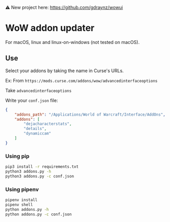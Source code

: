 :warning: New project here: https://github.com/gdraynz/wowui

# WoW addon updater

For macOS, linux and linux-on-windows (not tested on macOS).

## Use

Select your addons by taking the name in Curse's URLs.

Ex: From `https://mods.curse.com/addons/wow/advancedinterfaceoptions`

Take `advancedinterfaceoptions`

Write your `conf.json` file:
```json
{
	"addons_path": "/Applications/World of Warcraft/Interface/AddOns",
	"addons": [
		"dejacharacterstats",
		"details",
		"dynamiccam"
	]
}
```

### Using pip

```bash
pip3 install -r requirements.txt
python3 addons.py -h
python3 addons.py -c conf.json
```

### Using pipenv

```bash
pipenv install
pipenv shell
python addons.py -h
python addons.py -c conf.json
```
